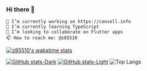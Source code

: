 ### Hi there 👋

    🔭 I’m currently working on https://cansell.info
    🌱 I’m currently learning TypeScript
    👯 I’m looking to collaborate on Flutter apps
    📫 How to reach me: @z85510

<!--START_SECTION:waka-->
<!--END_SECTION:waka-->

[![z85510's wakatime stats](https://github-readme-stats.vercel.app/api/wakatime?username=z85510)](https://github.com/z85510/github-readme-stats)

[![GitHub stats-Dark](https://github-readme-stats.vercel.app/api?username=z85510&show_icons=true&theme=dark#gh-dark-mode-only)](https://github.com/z85510/github-readme-stats#gh-dark-mode-only)
[![GitHub stats-Light](https://github-readme-stats.vercel.app/api?username=z85510&show_icons=true&theme=default#gh-light-mode-only)](https://github.com/z85510/github-readme-stats#gh-light-mode-only)
![Top Langs](https://github-readme-stats.vercel.app/api/top-langs/?username=z85510&layout=compact)
